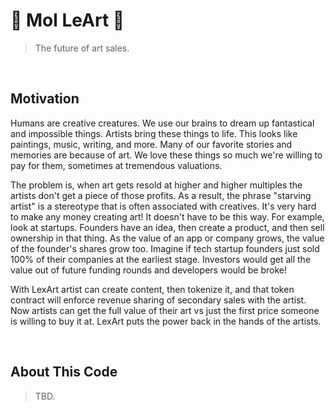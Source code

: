 #  👹 Mol LeArt 🎨

> The future of art sales.

<br>

## Motivation

Humans are creative creatures. We use our brains to dream up fantastical and impossible things. Artists bring these things to life. This looks like paintings, music, writing, and more. Many of our favorite stories and memories are because of art. We love these things so much we're willing to pay for them, sometimes at tremendous valuations.

The problem is, when art gets resold at higher and higher multiples the artists don't get a piece of those profits. As a result, the phrase "starving artist" is a stereotype that is often associated with creatives. It's very hard to make any money creating art! It doesn't have to be this way. For example, look at startups. Founders have an idea, then create a product, and then sell ownership in that thing. As the value of an app or company grows, the value of the founder's shares grow too. Imagine if tech startup founders just sold 100% of their companies at the earliest stage. Investors would get all the value out of future funding rounds and developers would be broke!

With LexArt artist can create content, then tokenize it, and that token contract will enforce revenue sharing of secondary sales with the artist. Now artists can get the full value of their art vs just the first price someone is willing to buy it at. LexArt puts the power back in the hands of the artists.

<br>

## About This Code

> TBD.
